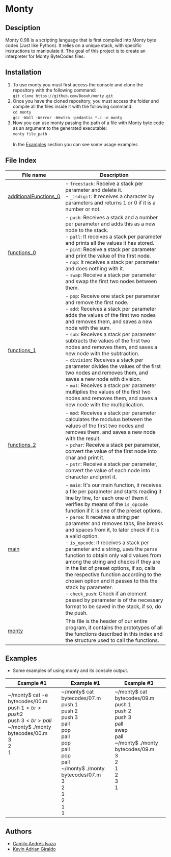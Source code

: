 # Monty

## Desciption

Monty 0.98 is a scripting language that is first compiled into Monty byte codes (Just like Python). It relies on a unique stack, with specific instructions to manipulate it. The goal of this project is to create an interpreter for Monty ByteCodes files.

## Installation

1. To use monty you must first access the console and clone the repository with the following command:<br>
`git clone https://github.com/Doouh/monty.git`
2. Once you have the cloned repository, you must access the folder and compile all the files inside it with the following command:<br>
`cd monty`<br>
`gcc -Wall -Werror -Wextra -pedantic *.c -o monty`<br>
3. Now you can use monty passing the path of a file with Monty byte code as an argument to the generated executable:<br>
`monty file_path`<br><br>
In the [Examples](#examples) section you can see some usage examples

## File Index
|File name              |Description                         |
|-----------------------|------------------------------------|
|[additionalFunctions_0](additionalFunctions_0.c)|- `freestack`: Receive a stack per parameter and delete it.<br>- `_isdigit`: It receives a character by parameters and returns 1 or 0 if it is a number or not.|
|[functions_0](functions_0.c)|- `push`: Receives a stack and a number per parameter and adds this as a new node to the stack.<br>- `pall`: It receives a stack per parameter and prints all the values it has stored.<br>- `pint`: Receive a stack per parameter and print the value of the first node.<br>- `nop`: It receives a stack per parameter and does nothing with it.<br>- `swap`: Receive a stack per parameter and swap the first two nodes between them.|
|[functions_1](functions_1.c)|- `pop`: Receive one stack per parameter and remove the first node.<br>- `add`: Receives a stack per parameter adds the values of the first two nodes and removes them, and saves a new node with the sum.<br>- `sub`: Receives a stack per parameter subtracts the values of the first two nodes and removes them, and saves a new node with the subtraction.<br>- `division`: Receives a stack per parameter divides the values of the first two nodes and removes them, and saves a new node with division.<br>- `mul`: Receives a stack per parameter multiplies the values of the first two nodes and removes them, and saves a new node with the multiplication.|
|[functions_2](functions_2.c)|- `mod`: Receives a stack per parameter calculates the modulus between the values of the first two nodes and removes them, and saves a new node with the result.<br>- `pchar`: Receive a stack per parameter, convert the value of the first node into char and print it.<br>- `pstr`: Receive a stack per parameter, convert the value of each node into character and print it.|
|[main](main.c)|- `main`: It's our main function, it receives a file per parameter and starts reading it line by line, for each one of them it verifies by means of the `is_opcode` function if it is one of the preset options.<br>- `parse`: It receives a string per parameter and removes tabs, line breaks and spaces from it, to later check if it is a valid option.<br>- `is_opcode`: It receives a stack per parameter and a string, uses the `parse` function to obtain only valid values from among the string and checks if they are in the list of preset options, if so, calls the respective function according to the chosen option and it passes to this the stack by parameter.<br>- `check_push`: Check if an element passed by parameter is of the necessary format to be saved in the stack, if so, do the push.|
|[monty](monty.h)|This file is the header of our entire program, it contains the prototypes of all the functions described in this index and the structure used to call the functions.|


## Examples
* Some examples of using monty and its console output.

|Example #1             |Example #1             |Example #3             |
|-----------------------|-----------------------|-----------------------|
|\~/monty$ cat -e bytecodes/00.m<br>push 1$<br>push 2$<br>push 3$<br>pall$<br>\~/monty$ ./monty bytecodes/00.m<br>3<br>2<br>1<br><br><br><br><br><br><br><br><br><br>|\~/monty$ cat bytecodes/07.m<br>push 1<br>push 2<br>push 3<br>pall<br>pop<br>pall<br>pop<br>pall<br>pop<br>pall<br>\~/monty$ ./monty bytecodes/07.m<br>3<br>2<br>1<br>2<br>1<br>1|\~/monty$ cat bytecodes/09.m<br>push 1<br>push 2<br>push 3<br>pall<br>swap<br>pall<br>\~/monty$ ./monty bytecodes/09.m<br>3<br>2<br>1<br>2<br>3<br>1<br><br><br><br><br>|

## Authors

* [Camilo Andrés Isaza](https://github.com/andresmelek)
* [Kevin Adrian Giraldo](https://github.com/Doouh)
